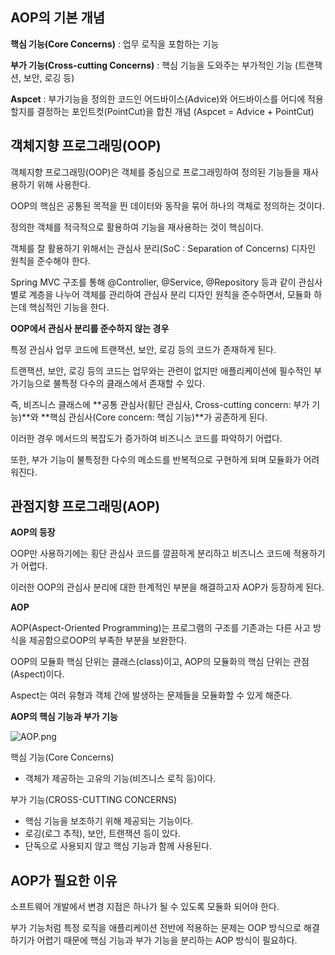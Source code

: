 ## AOP의 기본 개념

**핵심 기능(Core Concerns)** : 업무 로직을 포함하는 기능

**부가 기능(Cross-cutting Concerns)** : 핵심 기능을 도와주는 부가적인 기능 (트랜잭션, 보안, 로깅 등)

**Aspcet** : 부가기능을 정의한 코드인 어드바이스(Advice)와 어드바이스를 어디에 적용할지를 결정하는 포인트컷(PointCut)을 합친 개념 (Aspcet = Advice + PointCut)

## 객체지향 프로그래밍(OOP)

객체지향 프로그래밍(OOP)은 객체를 중심으로 프로그래밍하여 정의된 기능들을 재사용하기 위해 사용한다.

OOP의 핵심은 공통된 목적을 띈 데이터와 동작을 묶어 하나의 객체로 정의하는 것이다.

정의한 객체를 적극적으로 활용하여 기능을 재사용하는 것이 핵심이다.

객체를 잘 활용하기 위해서는 관심사 분리(SoC : Separation of Concerns) 디자인 원칙을 준수해야 한다.

Spring MVC 구조를 통해 @Controller, @Service, @Repository 등과 같이 관심사 별로 계층을 나누어 객체를 관리하여 관심사 분리 디자인 원칙을 준수하면서, 모듈화 하는데 핵심적인 기능을 한다.

**OOP에서 관심사 분리를 준수하지 않는 경우**

특정 관심사 업무 코드에 트랜잭션, 보안, 로깅 등의 코드가 존재하게 된다.

트랜잭션, 보안, 로깅 등의 코드는 업무와는 관련이 없지만 애플리케이션에 필수적인 부가기능으로 불특정 다수의 클래스에서 존재할 수 있다.

즉, 비즈니스 클래스에 **공통 관심사(횡단 관심사, Cross-cutting concern: 부가 기능)**와 **핵심 관심사(Core concern: 핵심 기능)**가 공존하게 된다.

이러한 경우 메서드의 복잡도가 증가하여 비즈니스 코드를 파악하기 어렵다.

또한, 부가 기능이 불특정한 다수의 메소드를 반복적으로 구현하게 되며 모듈화가 어려워진다.

## 관점지향 프로그래밍(AOP)

**AOP의 등장**

OOP만 사용하기에는 횡단 관심사 코드를 깔끔하게 분리하고 비즈니스 코드에 적용하기가 어렵다.

이러한 OOP의 관심사 분리에 대한 한계적인 부분을 해결하고자 AOP가 등장하게 된다.

**AOP**

AOP(Aspect-Oriented Programming)는 프로그램의 구조를 기존과는 다른 사고 방식을 제공함으로OOP의 부족한 부분을 보완한다.

OOP의 모듈화 핵심 단위는 클래스(class)이고, AOP의 모듈화의 핵심 단위는 관점(Aspect)이다.

Aspect는 여러 유형과 객체 간에 발생하는 문제들을 모듈화할 수 있게 해준다.

**AOP의 핵심 기능과 부가 기능**

![AOP.png](https://s3-us-west-2.amazonaws.com/secure.notion-static.com/2a686f9a-9c9a-4559-acca-d08b91d69865/AOP.png)

핵심 기능(Core Concerns)

- 객체가 제공하는 고유의 기능(비즈니스 로직 등)이다.

부가 기능(CROSS-CUTTING CONCERNS)

- 핵심 기능을 보조하기 위해 제공되는 기능이다.
- 로깅(로그 추적), 보안, 트랜잭션 등이 있다.
- 단독으로 사용되지 않고 핵심 기능과 함께 사용된다.

## AOP가 필요한 이유

소프트웨어 개발에서 변경 지점은 하나가 될 수 있도록 모듈화 되어야 한다.

부가 기능처럼 특정 로직을 애플리케이션 전반에 적용하는 문제는 OOP 방식으로 해결하기가 어렵기 때문에 핵심 기능과 부가 기능을 분리하는 AOP 방식이 필요하다.